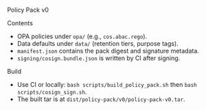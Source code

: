 Policy Pack v0

Contents

- OPA policies under `opa/` (e.g., `cos.abac.rego`).
- Data defaults under `data/` (retention tiers, purpose tags).
- `manifest.json` contains the pack digest and signature metadata.
- `signing/cosign.bundle.json` is written by CI after signing.

Build

- Use CI or locally: `bash scripts/build_policy_pack.sh` then `bash scripts/cosign_sign.sh`.
- The built tar is at `dist/policy-pack/v0/policy-pack-v0.tar`.
